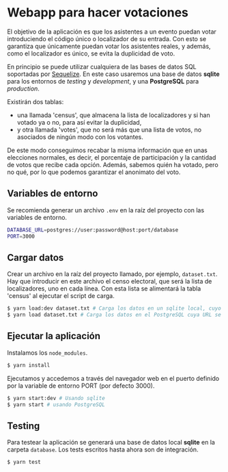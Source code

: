 # Webapp para hacer votaciones

El objetivo de la aplicación es que los asistentes a un evento puedan votar introduciendo el código único o localizador de su entrada. Con esto se garantiza que únicamente puedan votar los asistentes reales, y además, como el localizador es único, se evita la duplicidad de voto.

En principio se puede utilizar cualquiera de las bases de datos SQL soportadas por [Sequelize](http://docs.sequelizejs.com/). En este caso usaremos una base de datos **sqlite** para los entornos de *testing* y *development*, y una **PostgreSQL** para *production*.

Existirán dos tablas:

- una llamada 'census', que almacena la lista de localizadores y si han votado ya o no, para así evitar la duplicidad,
- y otra llamada 'votes', que no será más que una lista de votos, no asociados de ningún modo con los votantes.

De este modo conseguimos recabar la misma información que en unas elecciones normales, es decir, el porcentaje de participación y la cantidad de votos que recibe cada opción. Además, sabemos quién ha votado, pero no qué, por lo que podemos garantizar el anonimato del voto.

## Variables de entorno

Se recomienda generar un archivo `.env` en la raíz del proyecto con las variables de entorno.

```bash
DATABASE_URL=postgres://user:password@host:port/database
PORT=3000
```

## Cargar datos

Crear un archivo en la raíz del proyecto llamado, por ejemplo, `dataset.txt`. Hay que introducir en este archivo el censo electoral, que será la lista de localizadores, uno en cada línea. Con esta lista se alimentará la tabla 'census' al ejecutar el script de carga.

```bash
$ yarn load:dev dataset.txt # Carga los datos en un sqlite local, cuyo fichero se generará en la carpeta `database`
$ yarn load dataset.txt # Carga los datos en el PostgreSQL cuya URL se define con la variable de entorno DATABASE_URL
```

## Ejecutar la aplicación

Instalamos los `node_modules`.

```bash
$ yarn install
```

Ejecutamos y accedemos a través del navegador web en el puerto definido por la variable de entorno PORT (por defecto 3000).

```bash
$ yarn start:dev # Usando sqlite
$ yarn start # usando PostgreSQL
```

## Testing

Para testear la aplicación se generará una base de datos local **sqlite** en la carpeta `database`. Los tests escritos hasta ahora son de integración.

```bash
$ yarn test
```
